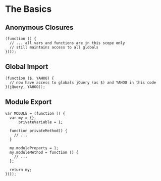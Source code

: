 The Basics
==========

Anonymous Closures
------------------

	(function () {
	  // ... all vars and functions are in this scope only
	  // still maintains access to all globals
	}());

Global Import
-------------

	(function ($, YAHOO) {
	  // now have access to globals jQuery (as $) and YAHOO in this code
	}(jQuery, YAHOO));

Module Export
-------------

	var MODULE = (function () {
	  var my = {},
	      privateVariable = 1;

	  function privateMethod() {
	    // ...
	  }

	  my.moduleProperty = 1;
	  my.moduleMethod = function () {
	    // ...
	  };

	  return my;
	}());
